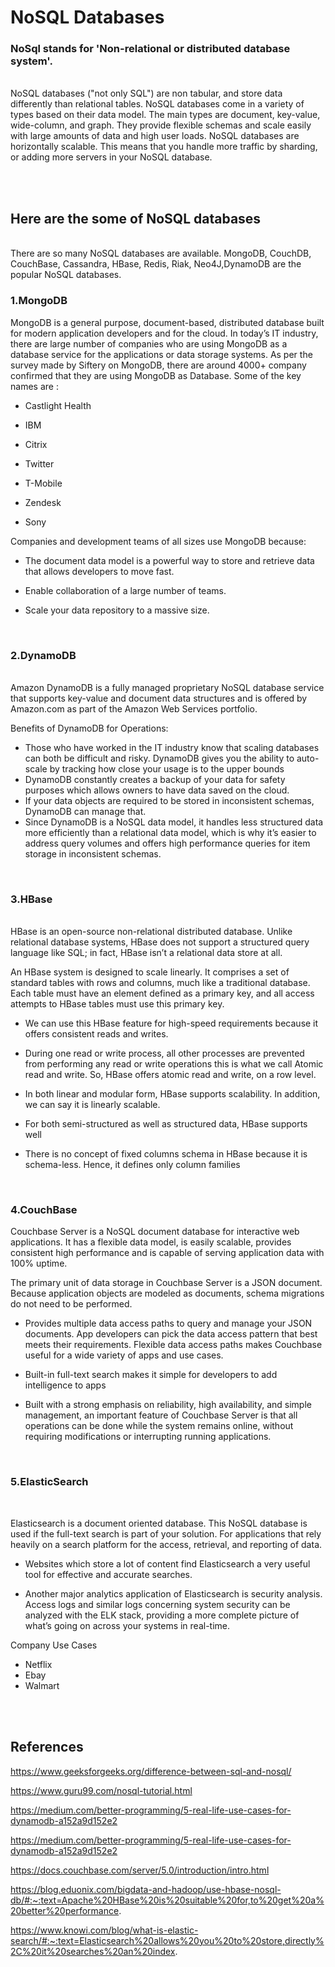 # NoSQL Databases

 ### NoSql stands for 'Non-relational or distributed database system'.


\
NoSQL databases ("not only SQL") are non tabular, and store data differently than relational tables. NoSQL databases come in a variety of types based on their data model. The main types are document, key-value, wide-column, and graph. They provide flexible schemas and scale easily with large amounts of data and high user loads. NoSQL databases are horizontally scalable. This means that you handle more traffic by sharding, or adding more servers in your NoSQL database.  


<br>
<br>

## Here are the some of NoSQL databases

\
There are so many NoSQL databases are available. MongoDB, CouchDB, CouchBase, Cassandra, HBase, Redis, Riak, Neo4J,DynamoDB are the popular NoSQL databases.

### 1.MongoDB
 
MongoDB is a general purpose, document-based, distributed database built for modern application developers and for the cloud. In today’s IT industry, there are large number of companies who are using MongoDB as a database service for the applications or data storage systems. As per the survey made by Siftery on MongoDB, there are around 4000+ company confirmed that they are using MongoDB as Database. Some of the key names are :

* Castlight Health

* IBM

* Citrix

* Twitter

* T-Mobile

* Zendesk

* Sony

Companies and development teams of all sizes use MongoDB because:

* The document data model is a powerful way to store and retrieve data that allows developers to move fast.

* Enable collaboration of a large number of teams.

* Scale your data repository to a massive size.

<br>

 ### 2.DynamoDB

\
Amazon DynamoDB is a fully managed proprietary NoSQL database service that supports key-value and document data structures and is offered by Amazon.com as part of the Amazon Web Services portfolio.

 
Benefits of DynamoDB for Operations:

* Those who have worked in the IT industry know that scaling databases can both be difficult and risky. DynamoDB gives you the ability to auto-scale by tracking how close your usage is to the upper bounds
* DynamoDB constantly creates a backup of your data for safety purposes which allows owners to have data saved on the cloud.
* If your data objects are required to be stored in inconsistent schemas, DynamoDB can manage that.
*  Since DynamoDB is a NoSQL data model, it handles less structured data more efficiently than a relational data model, which is why it’s easier to address query volumes and offers high performance queries for item storage in inconsistent schemas.


<br>

### 3.HBase

\
HBase is an open-source non-relational distributed database.
Unlike relational database systems, HBase does not support a structured query language like SQL; in fact, HBase isn’t a relational data store at all.

An HBase system is designed to scale linearly. It comprises a set of standard tables with rows and columns, much like a traditional database. Each table must have an element defined as a primary key, and all access attempts to HBase tables must use this primary key.

* We can use this HBase feature for high-speed requirements because it offers consistent reads and writes.

* During one read or write process, all other processes are prevented from performing any read or write operations this is what we call Atomic read and write. So, HBase offers atomic read and write, on a row level. 

* In both linear and modular form, HBase supports scalability. In addition, we can say it is linearly scalable.

* For both semi-structured as well as structured data, HBase supports well

* There is no concept of fixed columns schema in HBase because it is schema-less. Hence, it defines only column families


<br>

### 4.CouchBase

Couchbase Server is a NoSQL document database for interactive web applications. It has a flexible data model, is easily scalable, provides consistent high performance and is capable of serving application data with 100% uptime. 

The primary unit of data storage in Couchbase Server is a JSON document. Because application objects are modeled as documents, schema migrations do not need to be performed.

* Provides multiple data access paths to query and manage your JSON documents. App developers can pick the data access pattern that best meets their requirements. Flexible data access paths makes Couchbase useful for a wide variety of apps and use cases.

* Built-in full-text search makes it simple for developers to add intelligence to apps

* Built with a strong emphasis on reliability, high availability, and simple management, an important feature of Couchbase Server is that all operations can be done while the system remains online, without requiring modifications or interrupting running applications.


<br>

### 5.ElasticSearch
<br>

Elasticsearch is a document oriented database. This NoSQL database is used if the full-text search is part of your solution. For applications that rely heavily on a search platform for the access, retrieval, and reporting of data.

*  Websites which store a lot of content find Elasticsearch a very useful tool for effective and accurate searches.

*  Another major analytics application of Elasticsearch is security analysis. Access logs and similar logs concerning system security can be analyzed with the ELK stack, providing a more complete picture of what’s going on across your systems in real-time.

Company Use Cases
 
 * Netflix 
* Ebay
* Walmart





<br>
<br>

## References

https://www.geeksforgeeks.org/difference-between-sql-and-nosql/

https://www.guru99.com/nosql-tutorial.html

https://medium.com/better-programming/5-real-life-use-cases-for-dynamodb-a152a9d152e2

https://medium.com/better-programming/5-real-life-use-cases-for-dynamodb-a152a9d152e2

https://docs.couchbase.com/server/5.0/introduction/intro.html

https://blog.eduonix.com/bigdata-and-hadoop/use-hbase-nosql-db/#:~:text=Apache%20HBase%20is%20suitable%20for,to%20get%20a%20better%20performance.

https://www.knowi.com/blog/what-is-elastic-search/#:~:text=Elasticsearch%20allows%20you%20to%20store,directly%2C%20it%20searches%20an%20index.



